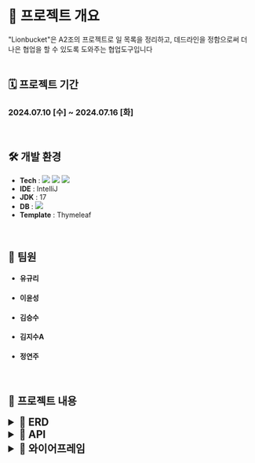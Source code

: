 # 🦁 프로젝트 개요
"Lionbucket"은 A2조의 프로젝트로 일 목록을 정리하고, 데드라인을 정함으로써 더 나은 협업을 할 수 있도록 도와주는 협업도구입니다
<br/>
<br>

## 🗓️ 프로젝트 기간
###  2024.07.10 [수] ~ 2024.07.16 [화]

<br>

## 🛠️ 개발 환경
*  __Tech__ : <img src="https://img.shields.io/badge/Java-007396?style=flat-square&logo=Java&logoColor=white">  <img src="https://img.shields.io/badge/Spring-6DB33F?style=flat-square&logo=Spring&logoColor=white"/> <img src = "https://img.shields.io/badge/Javascript-F7DF1E?style=flat-square&logo=Javascript&logoColor=black" >
*  __IDE__ : IntelliJ
*  __JDK__ : 17
*  __DB__ : <img src = "https://img.shields.io/badge/Mysql-4479A1?style=flat-square&logo=Mysql&logoColor=white" >
* __Template__ : Thymeleaf
<br>

## 🎩 팀원
* #### 유규리
* #### 이윤성
* #### 김승수
* #### 김지수A
* #### 정연주
<br>

## 🥁 프로젝트 내용
<details>
<summary style="font-size: 1.5em; font-weight: bold;"> 🔎 ERD </summary>
<img width="2928" alt="플러스주차_BitBucket (1)" src="https://github.com/user-attachments/assets/525359f8-525e-4600-84f7-768ffddf572b">
</details>

<details>
<summary style="font-size: 1.5em; font-weight: bold;"> 🔎 API </summary>
<img width="2652" alt="플러스주차_BitBucket" src="https://github.com/user-attachments/assets/7836db73-4cea-4fb8-afaf-56063cb2abdd">
</details>

<details>
<summary style="font-size: 1.5em; font-weight: bold;"> 🔎 와이어프레임 </summary>
<img width="8128" alt="플러스주차_BitBucket (2)" src="https://github.com/user-attachments/assets/5e4518dd-3508-4f78-8d54-f376908f7c3c">
</details>



 

